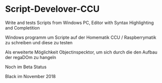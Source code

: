 # Script-Develover-CCU
Write and tests Scripts from Windows PC, Editor with Syntax Highlighting and Completition

Windows programm um Scripte auf der Homematik CCU / Raspberrymatik zu schreiben und diese zu testen

Als erweiterte Möglichkeit Objectinspecktor, um sich durch die den Aufbau der regaDOm zu hangeln

Noch im Beta Status

Black im November 2018
